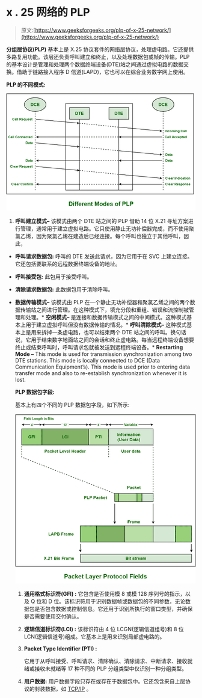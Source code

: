 # x . 25 网络的 PLP

> 原文:[https://www.geeksforgeeks.org/plp-of-x-25-network/](https://www.geeksforgeeks.org/plp-of-x-25-network/)

**分组层协议(PLP)** 基本上是 X.25 协议套件的网络层协议，处理虚电路。它还提供多路复用功能。该层还负责呼叫建立和终止，以及处理数据包或帧的传输。PLP 的基本设计是管理和处理两个数据终端设备(DTE)站之间通过虚拟电路的数据交换。借助于链路接入程序 D 信道(LAPD)，它也可以在综合业务数字网上使用。

**PLP 的不同模式:**

![](img/00dcab4879d35fea4efd144bedcc9a84.png)

1.  **呼叫建立模式–**
    该模式由两个 DTE 站之间的 PLP 借助 14 位 X.21 寻址方案进行管理，通常用于建立虚拟电路。它只使用静止无功补偿器完成，而不使用聚氯乙烯，因为聚氯乙烯在建造后已经连接。每个呼叫也独立于其他呼叫，因此，

*   **呼叫请求数据包:**
    呼叫的 DTE 发送此请求，因为它用于在 SVC 上建立连接。它还包括要联系的远程数据终端设备的地址。
*   **呼叫接受包:**
    此包用于接受呼叫。
*   **清除请求数据包:**
    此数据包用于清除呼叫。

*   **数据传输模式–**
    该模式由 PLP 在一个静止无功补偿器和聚氯乙烯之间的两个数据传输站之间进行管理。在这种模式下，填充分段和重组、错误和流控制被管理和处理。*   **空闲模式–**
    是连接和数据传输模式之间的中间模式。这种模式基本上用于建立虚拟呼叫但没有数据传输的情况。*   **呼叫清除模式–**
    这种模式基本上是用来拆掉一条虚电路，也可以结束两个 DTE 站之间的呼叫。换句话说，它用于结束数字地面站之间的会话和终止虚电路。每当远程终端设备想要终止或结束呼叫时，呼叫请求包就被发送到远程终端设备。*   **Restarting Mode –**
    This mode is used for transmission synchronization among two DTE stations. This mode is locally connected to DCE (Data Communication Equipment’s). This mode is used prior to entering data transfer mode and also to re-establish synchronization whenever it is lost.

    **PLP 数据包字段:**

    基本上有四个不同的 PLP 数据包字段，如下所示:

    ![](img/30f65def7678f0d41fca9e1369209abd.png)

    1.  **通用格式标识符(GFI) :**
        它包含是否使用模 8 或模 128 序列号的指示，以及 Q 位和 D 位。该标识符用于识别数据帧或数据包的不同参数，无论数据包是否包含数据或控制信息。它还用于识别所执行的窗口类型，并确保是否需要使用交付确认。
    2.  **逻辑信道标识符(LCI) :**
        该标识符由 4 位 LCGN(逻辑信道组号)和 8 位 LCN(逻辑信道号)组成。它基本上是用来识别局部虚电路的。
    3.  **Packet Type Identifier (PTI) :**

        它用于从呼叫接受、呼叫请求、清除确认、清除请求、中断请求、接收就绪或接收未就绪等 17 种不同的 PLP 分组类型中仅识别一种分组类型。

    4.  **用户数据:**
        用户数据字段只存在或存在于数据包中。它还包含来自上层协议的封装数据，如 [TCP/IP](https://www.geeksforgeeks.org/tcp-ip-model/) 。